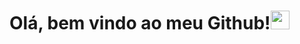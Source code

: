 <h1>Olá, bem vindo ao meu Github!<img src="https://raw.githubusercontent.com/kaueMarques/kaueMarques/master/hi.gif" width="30px"></h1>
